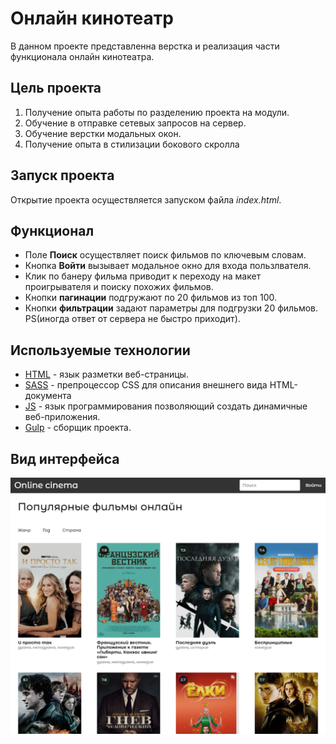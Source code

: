 # Онлайн кинотеатр

В данном проекте представленна верстка и реализация части функционала онлайн кинотеатра.

## Цель проекта
1. Получение опыта работы по разделению проекта на модули.
2. Обучение в отправке сетевых запросов на сервер.
3. Обучение верстки модальных окон.
4. Получение опыта в стилизации бокового скролла

## Запуск проекта
Открытие проекта осуществляется запуском файла *index.html*.


## Функционал
+ Поле **Поиск** осуществляет поиск фильмов по ключевым словам. 
+ Кнопка **Войти** вызывает модальное окно для входа пользлвателя.
+ Клик по банеру фильма приводит к переходу на макет проигрывателя и поиску похожих фильмов.
+ Кнопки **пагинации** подгружают по 20 фильмов из топ 100.
+ Кнопки **фильтрации** задают параметры для подгрузки 20 фильмов. PS(иногда ответ от сервера не быстро приходит).

## Используемые технологии

* [HTML](https://developer.mozilla.org/ru/docs/Learn/Getting_started_with_the_web/HTML_basics) - язык разметки веб-страницы.
* [SASS](https://sass-scss.ru/documentation/sintaksis/) - препроцессор CSS для описания внешнего вида HTML-документа
* [JS](https://developer.mozilla.org/ru/docs/Learn/JavaScript/First_steps/What_is_JavaScript) - язык программирования позволяющий создать динамичные веб-приложения.
* [Gulp](https://webdesign-master.ru/blog/docs/gulp-documentation.html) - сборщик проекта.

## Вид интерфейса
![Clock](img/imgCinemaForGit.PNG)


